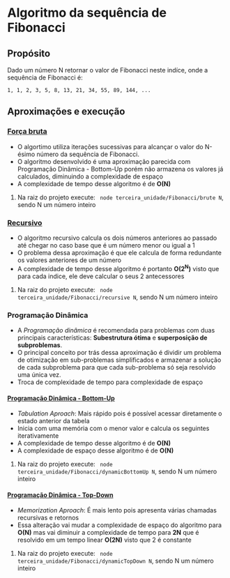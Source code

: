 # Algoritmo da sequência de Fibonacci

## Propósito
Dado um número N retornar o valor de Fibonacci neste indíce, onde a sequência de Fibonacci é:

``` 1, 1, 2, 3, 5, 8, 13, 21, 34, 55, 89, 144, ... ```

## Aproximações e execução

### **[Força bruta](./brute/fibonacci.js)**
- O algortimo utiliza iterações sucessivas para alcançar o valor do N-ésimo número da sequência de Fibonacci.
- O algoritmo desenvolvido é uma aproximação parecida com Programação Dinâmica - Bottom-Up porém não armazena os valores já calculados, diminuindo a complexidade de espaço
- A complexidade de tempo desse algoritmo é de **O(N)**

1. Na raiz do projeto execute:
``` node terceira_unidade/Fibonacci/brute N```, sendo N um número inteiro

### **[Recursivo](./recursive/fibonacci.js)**
- O algoritmo recursivo calcula os dois números anteriores ao passado até chegar no caso base que é um número menor ou igual a 1
- O problema dessa aproximação é que ele calcula de forma redundante os valores anteriores de um número
- A complexidade de tempo desse algoritmo é portanto **O(2<sup>N</sup>)** visto que para cada indice, ele deve calcular o seus 2 antecessores
1. Na raiz do projeto execute:
``` node terceira_unidade/Fibonacci/recursive N```, sendo N um número inteiro

### **Programação Dinâmica** ###
- A *Programação dinâmica* é recomendada para problemas com duas principais características: **Subestrutura ótima** e **superposição de subproblemas**.
- O principal conceito por trás dessa aproximação é dividir um problema de otimização em sub-problemas simplificados e armazenar a solução de cada subproblema para que cada sub-problema só seja resolvido uma única vez.
- Troca de complexidade de tempo para complexidade de espaço
#### **[Programação Dinâmica - Bottom-Up](./dynamicBottomUp/fibonacci.js)**
- *Tabulation Aproach*: Mais rápido pois é possível acessar diretamente o estado anterior da tabela
- Inicia com uma memória com o menor valor e calcula os seguintes iterativamente
- A complexidade de tempo desse algoritmo é de **O(N)**
- A complexidade de espaço desse algoritmo é de **O(N)**
1. Na raiz do projeto execute:
``` node terceira_unidade/Fibonacci/dynamicBottomUp N```, sendo N um número inteiro

#### **[Programação Dinâmica - Top-Down](./dynamicTopDown/fibonacci.js)**
- *Memorization Aproach*: É mais lento pois apresenta várias chamadas recursivas e retornos
- Essa alteração vai mudar a complexidade de espaço do algoritmo para **O(N)** mas vai diminuir a complexidade de tempo para **2N** que é resolvido em um tempo linear **O(2N)** visto que 2 é constante
1. Na raiz do projeto execute:
``` node terceira_unidade/Fibonacci/dynamicTopDown N```, sendo N um número inteiro